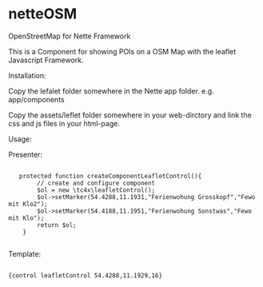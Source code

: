 # netteOSM
OpenStreetMap for Nette Framework

This is a Component for showing POIs on a OSM Map with the leaflet Javascript Framework.

Installation:

Copy the lefalet folder somewhere in the Nette app folder. 
e.g. app/components

Copy the assets/leflet folder somewhere in your web-dirctory and link the css and js files in your html-page. 

Usage:

Presenter: 

   <pre><code>
   protected function createComponentLeafletControl(){
        // create and configure component
        $ol = new \tc4x\leafletControl();
        $ol->setMarker(54.4288,11.1931,"Ferienwohung Grosskopf","Fewo mit Klo2");
        $ol->setMarker(54.4188,11.1951,"Ferienwohung Sonstwas","Fewo mit Klo");
        return $ol;
    }	
    </code></pre>

Template: 
<pre><code>
{control leafletControl 54.4288,11.1929,16}
</code></pre>
